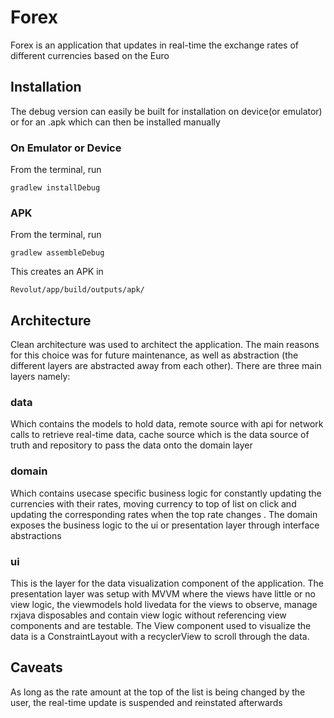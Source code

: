 # Forex
Forex is an application that updates in real-time the exchange rates of
different currencies based on the Euro

## Installation
The debug version can easily be built for installation on device(or emulator) or for an .apk which can then be installed manually 
### On Emulator or Device
From the terminal, run
```
gradlew installDebug
```
### APK
From the terminal, run
```
gradlew assembleDebug
```
This creates an APK in 
```
Revolut/app/build/outputs/apk/
```

## Architecture
Clean architecture was used to architect the application. The main
reasons for this choice was for future maintenance, as well as
abstraction (the different layers are abstracted away from each other).
There are three main layers namely:
### data
Which contains the models to hold data, remote source with api for
network calls to retrieve real-time data, cache source which is the data
source of truth and repository to pass the data onto the domain layer
### domain
Which contains usecase specific business logic for constantly updating
the currencies with their rates, moving currency to top of list on click
and updating the corresponding rates when the top rate changes . The
domain exposes the business logic to the ui or presentation layer
through interface abstractions
### ui
This is the layer for the data visualization component of the
application. The presentation layer was setup with MVVM where the views
have little or no view logic, the viewmodels hold livedata for the views
to observe, manage rxjava disposables and contain view logic without
referencing view components and are testable. The View component used to
visualize the data is a ConstraintLayout with a recyclerView to scroll
through the data.

## Caveats
As long as the rate amount at the top of the list is being changed by
the user, the real-time update is suspended and reinstated afterwards
